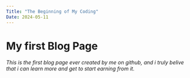 ```yaml
---
Title: "The Beginning of My Coding"
Date: 2024-05-11
---
```

# My first Blog Page
###### This is the first blog page ever created by me on github, and i truly belive that i can learn more and get to start earning from it.
